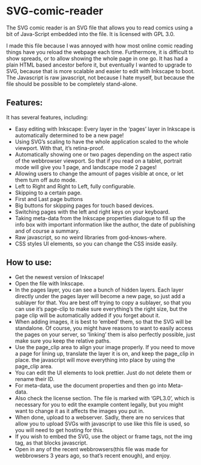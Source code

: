 ﻿# SVG-comic-reader

The SVG comic reader is an SVG file that allows you to read comics using a bit of Java-Script embedded into the file. It is licensed with GPL 3.0.

I made this file because I was annoyed with how most online comic reading things have you reload the webpage each time. Furthermore, it is difficult to show spreads, or to allow showing the whole page in one go. It has had a plain HTML based ancestor before it, but eventually I wanted to upgrade to SVG, because that is more scalable and easier to edit with Inkscape to boot. The Javascript is raw javascript, not because I hate myself, but because the file should be possible to be completely stand-alone.

## Features:

It has several features, including:

* Easy editing with Inkscape: Every layer in the ‘pages’ layer in Inkscape is automatically determined to be a new page!
* Using SVG’s scaling to have the whole application scaled to the whole viewport. With that, it’s retina-proof.
* Automatically showing one or two pages depending on the aspect ratio of the webbrowser viewport. So that if you read on a tablet, portrait mode will give you 1 page, and landscape mode 2 pages!
* Allowing users to change the amount of pages visible at once, or let them turn off auto mode.
* Left to Right and Right to Left, fully configurable.
* Skipping to a certain page.
* First and Last page buttons
* Big buttons for skipping pages for touch based devices.
* Switching pages with the left and right keys on your keyboard.
* Taking meta-data from the Inkscape properties dialogue to fill up the info box with important information like the author, the date of publishing and of course a summary.
* Raw javascript, so no weird libraries from god-knows-where.
* CSS styles UI elements, so you can change the CSS inside easily.

## How to use:

* Get the newest version of Inkscape!
* Open the file with Inkscape.
* In the pages layer, you can see a bunch of hidden layers. Each layer directly under the pages layer will become a new page, so just add a sublayer for that. You are best off trying to copy a sublayer, so that you can use it’s page-clip to make sure everything’s the right size, but the page clip will be automatically added if you forget about it.
* When adding images, it is best to ‘embed’ them, so that the SVG will be standalone. Of course, you might have reasons to want to easily access the pages on your server, so ‘linking’ them is also perfectly possible, just make sure you keep the relative paths.
* Use the page_clip area to align your image properly. If you need to move a page for lining up, translate the layer it is on, and keep the page_clip in place. the javascript will move everything into place by using the page_clip area.
* You can edit the UI elements to look prettier. Just do not delete them or rename their ID.
* For meta-data, use the document properties and then go into Meta-data.
* Also check the license section. The file is marked with ‘GPL3.0’, which is necessary for you to edit the example content legally, but you might want to change it as it affects the images you put in.
* When done, upload to a webserver. Sadly, there are no services that allow you to upload SVGs with javascript to use like this file is used, so you will need to get hosting for this.
* If you wish to embed the SVG, use the object or frame tags, not the img tag, as that blocks javascript.
* Open in any of the recent webbrowsers(this file was made for webbrowsers 3 years ago, so that’s recent enough), and enjoy.